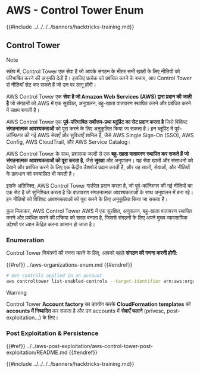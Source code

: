 # AWS - Control Tower Enum

{{#include ../../../../banners/hacktricks-training.md}}

## Control Tower

> [!NOTE]
> संक्षेप में, Control Tower एक सेवा है जो आपके संगठन के भीतर सभी खातों के लिए नीतियों को परिभाषित करने की अनुमति देती है। इसलिए प्रत्येक को प्रबंधित करने के बजाय, आप Control Tower से नीतियाँ सेट कर सकते हैं जो उन पर लागू होंगी।

AWS Control Tower एक **सेवा है जो Amazon Web Services (AWS) द्वारा प्रदान की जाती है** जो संगठनों को AWS में एक सुरक्षित, अनुपालन, बहु-खाता वातावरण स्थापित करने और प्रबंधित करने में सक्षम बनाती है।

AWS Control Tower एक **पूर्व-परिभाषित सर्वोत्तम-प्रथा ब्लूप्रिंट का सेट प्रदान करता है** जिसे विशिष्ट **संगठनात्मक आवश्यकताओं** को पूरा करने के लिए अनुकूलित किया जा सकता है। इन ब्लूप्रिंट में पूर्व-कॉन्फ़िगर की गई AWS सेवाएँ और सुविधाएँ शामिल हैं, जैसे AWS Single Sign-On (SSO), AWS Config, AWS CloudTrail, और AWS Service Catalog।

AWS Control Tower के साथ, प्रशासक जल्दी से एक **बहु-खाता वातावरण स्थापित कर सकते हैं जो संगठनात्मक आवश्यकताओं को पूरा करता है**, जैसे **सुरक्षा** और अनुपालन। यह सेवा खातों और संसाधनों को देखने और प्रबंधित करने के लिए एक केंद्रीय डैशबोर्ड प्रदान करती है, और यह खातों, सेवाओं, और नीतियों के प्रावधान को स्वचालित भी करती है।

इसके अतिरिक्त, AWS Control Tower गार्डरेल प्रदान करता है, जो पूर्व-कॉन्फ़िगर की गई नीतियों का एक सेट है जो सुनिश्चित करता है कि वातावरण संगठनात्मक आवश्यकताओं के साथ अनुपालन में बना रहे। इन नीतियों को विशिष्ट आवश्यकताओं को पूरा करने के लिए अनुकूलित किया जा सकता है।

कुल मिलाकर, AWS Control Tower AWS में एक सुरक्षित, अनुपालन, बहु-खाता वातावरण स्थापित करने और प्रबंधित करने की प्रक्रिया को सरल बनाता है, जिससे संगठनों के लिए अपने मुख्य व्यावसायिक उद्देश्यों पर ध्यान केंद्रित करना आसान हो जाता है।

### Enumeration

Control Tower नियंत्रणों की गणना करने के लिए, आपको पहले **संगठन की गणना करनी होगी**:

{{#ref}}
../aws-organizations-enum.md
{{#endref}}
```bash
# Get controls applied in an account
aws controltower list-enabled-controls --target-identifier arn:aws:organizations::<acc_id>:ou/<ou-id>
```
> [!WARNING]
> Control Tower **Account factory** का उपयोग करके **CloudFormation templates** को **accounts में निष्पादित** कर सकता है और उन accounts में **सेवाएँ चलाने** (privesc, post-exploitation...) के लिए।

### Post Exploitation & Persistence

{{#ref}}
../../aws-post-exploitation/aws-control-tower-post-exploitation/README.md
{{#endref}}

{{#include ../../../../banners/hacktricks-training.md}}
